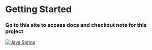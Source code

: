 # Getting Started

### Go to this site to access docs and checkout note for this project
[![Java Spring](https://img.shields.io/badge/Java-%23ED8B00.svg?style=flat&logo=java&logoColor=white)](https://cmhehe176.github.io/java-spring)
